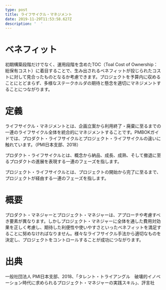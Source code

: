 ```yaml
---
type: post
title: ライフサイクル・マネジメント
date: 2019-11-29T11:53:58.627Z
description: '  '
---
```

# ベネフィット

初期構築段階だけでなく、運用段階を含めたTOC（Toal Cost of Ownership：総保有コスト）に着目することで、生み出されるベネフィットが投じられたコストに対して見合ったものとなるか考慮できます。プロジェクトを予算内に収めることにとどまらず、多様なステークホルダの期待と懸念を適切にマネジメントすることにつながります。

# 定義

ライフサイクル・マネジメントとは、企画立案から利用終了・廃棄に至るまでの一連のライフサイクル全体を統合的にマネジメントすることです。PMBOKガイドでは、プロダクト・ライフサイクルとプロジェクト・ライフサイクルの違いに触れています。（PMI日本支部、2018）

プロダクト・ライフサイクルとは、概念から納品、成長、成熟、そして撤退に至るプロダクトの進展を表現する一連のフェーズを指します。

プロジェクト・ライフサイクルとは、プロジェクトの開始から完了に至るまで、プロジェクトが経由する一連のフェーズを指します。

# 概要

プロダクト・マネジャーとプロジェクト・マネジャーは、アプローチや考慮すべき要素が異なります。しかしプロジェクト・マネジャーに全体を通した費用対効果を正しく考慮し、期待した利便性や使いやすさといったベネフィットを満足することに努めなければなりません。様々なライフサイクル手法から適切なものを決定し、プロジェクトをコントロールすることが成功につながります。

# 出典

一般社団法人 PMI日本支部、2018、「タレント・トライアングル　破壊的イノベーション時代に求められるプロジェクト・マネジャーの実践スキル」、評言社
